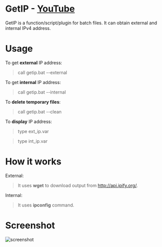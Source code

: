 # GetIP - [YouTube](https://www.youtube.com/watch?v=uU2z05tE5KQ)
GetIP is a function/script/plugin for batch files.
It can obtain external and internal IPv4 address.

# Usage
To get **external** IP address:
> call getip.bat --external

To get **internal** IP address:
> call getip.bat --internal

To **delete temporary files**:
> call getip.bat --clean

To **display** IP address:
> type ext_ip.var

> type int_ip.var

# How it works
External:
> It uses **wget** to download output from http://api.ipify.org/.

Internal:
> It uses **ipconfig** command.

# Screenshot
![screenshot](https://i.imgur.com/P1XaFPR.png)
